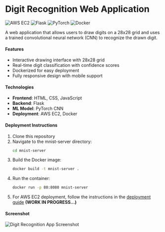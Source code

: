 # Digit Recognition Web Application

<img src="https://img.shields.io/badge/AWS-EC2-orange" alt="AWS EC2">
<img src="https://img.shields.io/badge/Python-Flask-blue" alt="Flask">
<img src="https://img.shields.io/badge/ML-PyTorch-red" alt="PyTorch">
<img src="https://img.shields.io/badge/Container-Docker-blue" alt="Docker">

A web application that allows users to draw digits on a 28x28 grid and uses a trained convolutional neural network (CNN) to recognize the drawn digit.

#### Features

- Interactive drawing interface with 28x28 grid
- Real-time digit classification with confidence scores
- Dockerized for easy deployment
- Fully responsive design with mobile support

#### Technologies

- **Frontend**: HTML, CSS, JavaScript
- **Backend**: Flask
- **ML Model**: PyTorch CNN
- **Deployment**: AWS EC2, Docker

#### Deployment Instructions

1. Clone this repository
2. Navigate to the mnist-server directory:
   ```bash
   cd mnist-server
   ```
3. Build the Docker image:
   ```bash
   docker build -t mnist-server .
   ```
4. Run the container:
   ```bash
   docker run -p 80:8080 mnist-server
   ```
5. For AWS EC2 deployment, follow the instructions in the [deployment guide](mnist-server/DEPLOYMENT.md) **(WORK IN PROGRESS...)**

#### Screenshot

![Digit Recognition App Screenshot](/aws-examples/assets/mnist-server-screenshot.png)


